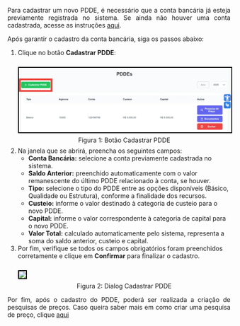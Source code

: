 <p align="justify">
Para cadastrar um novo PDDE, é necessário que a conta bancária já esteja previamente registrada no sistema. 
Se ainda não houver uma conta cadastrada, acesse as instruções
<a href="/prestacao-contas/contas-bancarias/">aqui</a>.
</p>

<p align="justify">
Após garantir o cadastro da conta bancária, siga os passos abaixo:
</p>

<ol>
  <li>
    Clique no botão <strong>Cadastrar PDDE</strong>:
     <br><br>
    <figure style="margin: 0.5em 0;">
      <img src="../../img/pc/PDDE/criar-pdde/BotaoCadastrar.png" style="border: 2px solid black;">
      <figcaption style="margin-top: 0.3em; text-align: center;">Figura 1: Botão Cadastrar PDDE</figcaption>
    </figure>
  </li>

  <li>
    Na janela que se abrirá, preencha os seguintes campos:
    <ul>
      <li><strong>Conta Bancária:</strong> selecione a conta previamente cadastrada no sistema.</li>
      <li><strong>Saldo Anterior:</strong> preenchido automaticamente com o valor remanescente do último PDDE relacionado à conta, se houver.</li>
      <li><strong>Tipo:</strong> selecione o tipo do PDDE entre as opções disponíveis (Básico, Qualidade ou Estrutura), conforme a finalidade dos recursos.</li>
      <li><strong>Custeio:</strong> informe o valor destinado à categoria de custeio para o novo PDDE.</li>
      <li><strong>Capital:</strong> informe o valor correspondente à categoria de capital para o novo PDDE.</li>
      <li><strong>Valor Total:</strong> calculado automaticamente pelo sistema, representa a soma do saldo anterior, custeio e capital.</li>
    </ul>
  </li>

  <li>
    Por fim, verifique se todos os campos obrigatórios foram preenchidos corretamente e clique em <strong>Confirmar</strong> para finalizar o cadastro.
    <br><br>
    <figure style="margin: 0.5em 0;">
      <img src="/img/pc/PDDE/criar-pdde/DialogCadastrar.png" style="border: 2px solid black;">
      <figcaption style="margin-top: 0.3em; text-align: center;">Figura 2: Dialog Cadastrar PDDE</figcaption>
    </figure>
  </li>
</ol>

<p align="justify">
Por fim, após o cadastro do PDDE, poderá ser realizada a criação de pesquisas de preços. Caso queira saber mais em como criar uma pesquisa de preço, clique <a href="/prestacao-contas/PDDE/pesquisa-preco/criarPesquisa/">aqui</a>
</p>


